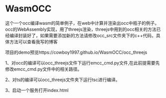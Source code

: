 # WasmOCC
这个一个occ编译wasm的简单例子，在web中计算并渲染出occ中瓶子的例子。
occ的WebAssembly实现，用了threejs渲染，threejs中用到的occ相关的方法已经编译封装好了，如果需要添加新的方法请修改occ_src文件夹下的c++代码，具体方法可以查看我写的博客

项目的demo预览https://cowboy1997.github.io/WasmOCC/occ_threejs 

1、对occ的编译可以occ_threejs文件下运行emcc_cmd.py文件,在此前提需要先修改emcc_cmd.py文件中的相关路径。

2、对ts的编译可以occ_threejs文件夹下运行tsc进行编译。

3、启动一个服务打开index.html

